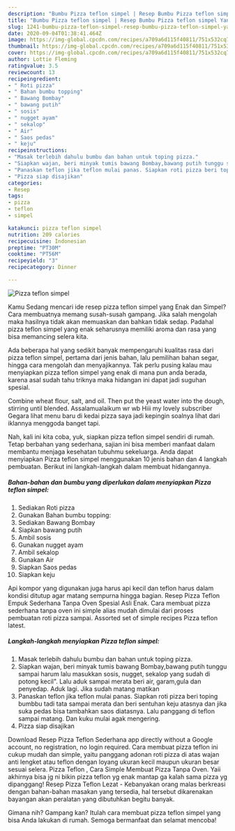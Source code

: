 ```yaml
---
description: "Bumbu Pizza teflon simpel | Resep Bumbu Pizza teflon simpel Yang Paling Enak"
title: "Bumbu Pizza teflon simpel | Resep Bumbu Pizza teflon simpel Yang Paling Enak"
slug: 1241-bumbu-pizza-teflon-simpel-resep-bumbu-pizza-teflon-simpel-yang-paling-enak
date: 2020-09-04T01:38:41.464Z
image: https://img-global.cpcdn.com/recipes/a709a6d115f40811/751x532cq70/pizza-teflon-simpel-foto-resep-utama.jpg
thumbnail: https://img-global.cpcdn.com/recipes/a709a6d115f40811/751x532cq70/pizza-teflon-simpel-foto-resep-utama.jpg
cover: https://img-global.cpcdn.com/recipes/a709a6d115f40811/751x532cq70/pizza-teflon-simpel-foto-resep-utama.jpg
author: Lottie Fleming
ratingvalue: 3.5
reviewcount: 13
recipeingredient:
- " Roti pizza"
- " Bahan bumbu topping"
- " Bawang Bombay"
- " bawang putih"
- " sosis"
- " nugget ayam"
- " sekalop"
- " Air"
- " Saos pedas"
- " keju"
recipeinstructions:
- "Masak terlebih dahulu bumbu dan bahan untuk toping pizza."
- "Siapkan wajan, beri minyak tumis bawang Bombay,bawang putih tunggu sampai harum lalu masukkan sosis, nugget, sekalop yang sudah di potong kecil&#34;. Lalu aduk sampai merata beri air, garam,gula dan penyedap. Aduk lagi. Jika sudah matang matikan"
- "Panaskan teflon jika teflon mulai panas. Siapkan roti pizza beri toping bumbbu tadi tata sampai merata dan beri sentuhan keju atasnya dan jika suka pedas bisa tambahkan saos diatasnya. Lalu panggang di teflon sampai matang. Dan kuku mulai agak mengering."
- "Pizza siap disajikan"
categories:
- Resep
tags:
- pizza
- teflon
- simpel

katakunci: pizza teflon simpel 
nutrition: 209 calories
recipecuisine: Indonesian
preptime: "PT30M"
cooktime: "PT56M"
recipeyield: "3"
recipecategory: Dinner

---
```



![Pizza teflon simpel](https://img-global.cpcdn.com/recipes/a709a6d115f40811/751x532cq70/pizza-teflon-simpel-foto-resep-utama.jpg)

Kamu Sedang mencari ide resep pizza teflon simpel yang Enak dan Simpel? Cara membuatnya memang susah-susah gampang. Jika salah mengolah maka hasilnya tidak akan memuaskan dan bahkan tidak sedap. Padahal pizza teflon simpel yang enak seharusnya memiliki aroma dan rasa yang bisa memancing selera kita.

Ada beberapa hal yang sedikit banyak mempengaruhi kualitas rasa dari pizza teflon simpel, pertama dari jenis bahan, lalu pemilihan bahan segar, hingga cara mengolah dan menyajikannya. Tak perlu pusing kalau mau menyiapkan pizza teflon simpel yang enak di mana pun anda berada, karena asal sudah tahu triknya maka hidangan ini dapat jadi suguhan spesial.

Combine wheat flour, salt, and oil. Then put the yeast water into the dough, stirring until blended. Assalamualaikum wr wb Hiii my lovely subscriber Gegara lihat menu baru di kedai pizza saya jadi kepingin soalnya lihat dari iklannya menggoda banget tapi.


Nah, kali ini kita coba, yuk, siapkan pizza teflon simpel sendiri di rumah. Tetap berbahan yang sederhana, sajian ini bisa memberi manfaat dalam membantu menjaga kesehatan tubuhmu sekeluarga. Anda dapat menyiapkan Pizza teflon simpel menggunakan 10 jenis bahan dan 4 langkah pembuatan. Berikut ini langkah-langkah dalam membuat hidangannya.

<!--inarticleads1-->

##### Bahan-bahan dan bumbu yang diperlukan dalam menyiapkan Pizza teflon simpel:

1. Sediakan  Roti pizza
1. Gunakan  Bahan bumbu topping:
1. Sediakan  Bawang Bombay
1. Siapkan  bawang putih
1. Ambil  sosis
1. Gunakan  nugget ayam
1. Ambil  sekalop
1. Gunakan  Air
1. Siapkan  Saos pedas
1. Siapkan  keju


Api kompor yang digunakan juga harus api kecil dan teflon harus dalam kondisi ditutup agar matang sempurna hingga bagian. Resep Pizza Teflon Empuk Sederhana Tanpa Oven Spesial Asli Enak. Cara membuat pizza sederhana tanpa oven ini simple alias mudah dimulai dari proses pembuatan roti pizza sampai. Assorted set of simple recipes Pizza teflon latest. 

<!--inarticleads2-->

##### Langkah-langkah menyiapkan Pizza teflon simpel:

1. Masak terlebih dahulu bumbu dan bahan untuk toping pizza.
1. Siapkan wajan, beri minyak tumis bawang Bombay,bawang putih tunggu sampai harum lalu masukkan sosis, nugget, sekalop yang sudah di potong kecil&#34;. Lalu aduk sampai merata beri air, garam,gula dan penyedap. Aduk lagi. Jika sudah matang matikan
1. Panaskan teflon jika teflon mulai panas. Siapkan roti pizza beri toping bumbbu tadi tata sampai merata dan beri sentuhan keju atasnya dan jika suka pedas bisa tambahkan saos diatasnya. Lalu panggang di teflon sampai matang. Dan kuku mulai agak mengering.
1. Pizza siap disajikan


Download Resep Pizza Teflon Sederhana app directly without a Google account, no registration, no login required. Cara membuat pizza teflon ini cukup mudah dan simple, yaitu panggang adonan roti pizza di atas wajan anti lengket atau teflon dengan loyang ukuran kecil maupun ukuran besar sesuai selera. Pizza Teflon , Cara Simple Membuat Pizza Tanpa Oven. Yaii akhirnya bisa jg ni bikin pizza teflon yg enak mantap ga kalah sama pizza yg dipanggang! Resep Pizza Teflon Lezat - Kebanyakan orang malas berkreasi dengan bahan-bahan masakan yang tersedia, hal tersebut dikarenakan bayangan akan peralatan yang dibutuhkan begitu banyak. 

Gimana nih? Gampang kan? Itulah cara membuat pizza teflon simpel yang bisa Anda lakukan di rumah. Semoga bermanfaat dan selamat mencoba!
